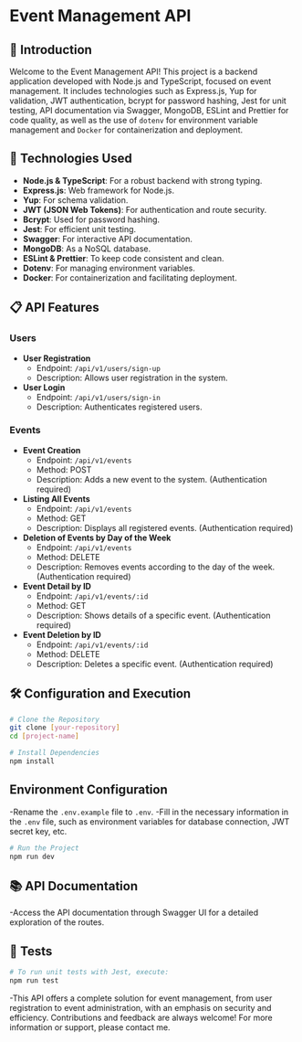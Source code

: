 # Event Management API

## 🌟 Introduction

Welcome to the Event Management API! This project is a backend application developed with Node.js and TypeScript, focused on event management. It includes technologies such as Express.js, Yup for validation, JWT authentication, bcrypt for password hashing, Jest for unit testing, API documentation via Swagger, MongoDB, ESLint and Prettier for code quality, as well as the use of `dotenv` for environment variable management and `Docker` for containerization and deployment.

## 🚀 Technologies Used

- **Node.js & TypeScript**: For a robust backend with strong typing.
- **Express.js**: Web framework for Node.js.
- **Yup**: For schema validation.
- **JWT (JSON Web Tokens)**: For authentication and route security.
- **Bcrypt**: Used for password hashing.
- **Jest**: For efficient unit testing.
- **Swagger**: For interactive API documentation.
- **MongoDB**: As a NoSQL database.
- **ESLint & Prettier**: To keep code consistent and clean.
- **Dotenv**: For managing environment variables.
- **Docker**: For containerization and facilitating deployment.

## 📋 API Features

### Users

- **User Registration**
  - Endpoint: `/api/v1/users/sign-up`
  - Description: Allows user registration in the system.
- **User Login**
  - Endpoint: `/api/v1/users/sign-in`
  - Description: Authenticates registered users.

### Events

- **Event Creation**
  - Endpoint: `/api/v1/events`
  - Method: POST
  - Description: Adds a new event to the system. (Authentication required)
- **Listing All Events**
  - Endpoint: `/api/v1/events`
  - Method: GET
  - Description: Displays all registered events. (Authentication required)
- **Deletion of Events by Day of the Week**
  - Endpoint: `/api/v1/events`
  - Method: DELETE
  - Description: Removes events according to the day of the week. (Authentication required)
- **Event Detail by ID**
  - Endpoint: `/api/v1/events/:id`
  - Method: GET
  - Description: Shows details of a specific event. (Authentication required)
- **Event Deletion by ID**
  - Endpoint: `/api/v1/events/:id`
  - Method: DELETE
  - Description: Deletes a specific event. (Authentication required)

## 🛠️ Configuration and Execution

```sh
# Clone the Repository
git clone [your-repository]
cd [project-name]
```

```sh
# Install Dependencies
npm install
```

## Environment Configuration

-Rename the `.env.example` file to `.env`.
-Fill in the necessary information in the `.env` file, such as environment variables for database connection, JWT secret key, etc.

```sh
# Run the Project
npm run dev
```

## 📚 API Documentation

-Access the API documentation through Swagger UI for a detailed exploration of the routes.

## 🧪 Tests

```sh
# To run unit tests with Jest, execute:
npm run test
```

-This API offers a complete solution for event management, from user registration to event administration, with an emphasis on security and efficiency. Contributions and feedback are always welcome! For more information or support, please contact me.
